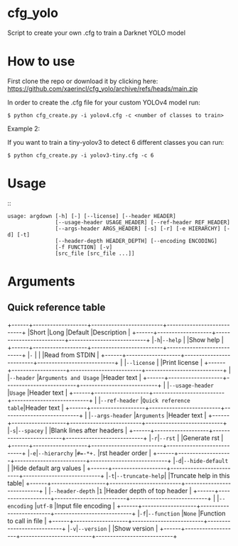 # cfg_yolo

Script to create your own .cfg to train a Darknet YOLO model


# How to use

First clone the repo or download it by clicking here: https://github.com/xaerincl/cfg_yolo/archive/refs/heads/main.zip


In order to create the .cfg file for your custom YOLOv4 model run:
```
$ python cfg_create.py -i yolov4.cfg -c <number of classes to train> 
```


Example 2:

If you want to train a tiny-yolov3 to detect 6 different classes you can run:
```
$ python cfg_create.py -i yolov3-tiny.cfg -c 6
```


Usage
=====

::

    usage: argdown [-h] [-] [--license] [--header HEADER]
                   [--usage-header USAGE_HEADER] [--ref-header REF_HEADER]
                   [--args-header ARGS_HEADER] [-s] [-r] [-e HIERARCHY] [-d] [-t]
                   [--header-depth HEADER_DEPTH] [--encoding ENCODING]
                   [-f FUNCTION] [-v]
                   [src_file [src_file ...]]
    

Arguments
=========
Quick reference table
---------------------
+------+-------------------+-------------------------+---------------------------+
|Short |Long               |Default                  |Description                |
+------+-------------------+-------------------------+---------------------------+
|``-h``|``--help``         |                         |Show help                  |
+------+-------------------+-------------------------+---------------------------+
|``-`` |                   |                         |Read from STDIN            |
+------+-------------------+-------------------------+---------------------------+
|      |``--license``      |                         |Print license              |
+------+-------------------+-------------------------+---------------------------+
|      |``--header``       |``Arguments and Usage``  |Header text                |
+------+-------------------+-------------------------+---------------------------+
|      |``--usage-header`` |``Usage``                |Header text                |
+------+-------------------+-------------------------+---------------------------+
|      |``--ref-header``   |``Quick reference table``|Header text                |
+------+-------------------+-------------------------+---------------------------+
|      |``--args-header``  |``Arguments``            |Header text                |
+------+-------------------+-------------------------+---------------------------+
|``-s``|``--spacey``       |                         |Blank lines after headers  |
+------+-------------------+-------------------------+---------------------------+
|``-r``|``--rst``          |                         |Generate rst               |
+------+-------------------+-------------------------+---------------------------+
|``-e``|``--hierarchy``    |``#=-*+.``               |rst header order           |
+------+-------------------+-------------------------+---------------------------+
|``-d``|``--hide-default`` |                         |Hide default arg values    |
+------+-------------------+-------------------------+---------------------------+
|``-t``|``--truncate-help``|                         |Truncate help in this table|
+------+-------------------+-------------------------+---------------------------+
|      |``--header-depth`` |``1``                    |Header depth of top header |
+------+-------------------+-------------------------+---------------------------+
|      |``--encoding``     |``utf-8``                |Input file encoding        |
+------+-------------------+-------------------------+---------------------------+
|``-f``|``--function``     |``None``                 |Function to call in file   |
+------+-------------------+-------------------------+---------------------------+
|``-v``|``--version``      |                         |Show version               |
+------+-------------------+-------------------------+---------------------------+


